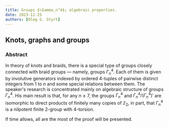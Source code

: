 ```yaml
---
title: Groups $\Gamma_n^4$; algebraic properties.
date: 2023-11-25
authors: [Oleg G. Styrt]
---
```


## Knots, graphs and groups

### Abstract

In theory of knots and braids, there is a special type of groups closely connected with braid groups — namely, groups $\Gamma_n^4$. Each of them is given by involutive generators indexed by ordered $4$-tuples of pairwise distinct integers from $1$ to $n$ and some special relations between them.
The speaker's research is concentrated mainly on algebraic structure of groups $\Gamma_n^4$. His main result is that, for any $n\geqslant7$, the groups $\Gamma_n^4$ and $\Gamma_n^4/(\Gamma_n^4)'$ are isomorphic to direct products of finitely many copies of $\mathbb{Z}_2$, in part, that $\Gamma_n^4$ is a nilpotent finite $2$-group with $4$-torsion.

If time allows, all are the most of the proof will be presented. 








